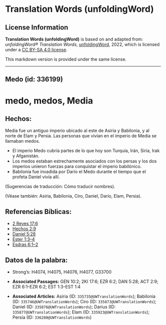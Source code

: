 # Translation Words (unfoldingWord)

## License Information

**Translation Words (unfoldingWord)** is based on and adapted from: _unfoldingWord® Translation Words_, [unfoldingWord](https://unfoldingword.org/utw), 2022, which is licensed under a [CC BY-SA 4.0 license](https://creativecommons.org/licenses/by-sa/4.0/legalcode.en).

This markdown version is provided under the same license.



--------------------------------

## Medo (id: 336199)

medo, medos, Media
==================

Hechos:
-------

Media fue un antiguo imperio ubicado al este de Asiria y Babilonia, y al norte de Elam y Persia. Las personas que vivían en el imperio de Media se llamaban medos.

* El imperio Medo cubría partes de lo que hoy son Turquía, Irán, Siria, Irak y Afganistán.
* Los medos estaban estrechamente asociados con los persas y los dos imperios unieron fuerzas para conquistar el imperio babilónico.
* Babilonia fue invadida por Darío el Medo durante el tiempo que el profeta Daniel vivía allí.

(Sugerencias de traducción: Cómo traducir nombres).

(Véase también: Asiria, Babilonia, Ciro, Daniel, Darío, Elam, Persia).

Referencias Bíblicas:
---------------------

* [2 Reyes 17:6](https://ref.ly/2Kgs17:6)
* [Hechos 2:9](https://ref.ly/Acts2:9)
* [Daniel 5:28](https://ref.ly/Dan5:28)
* [Ester 1:3–4](https://ref.ly/Esth1:3-Esth1:4)
* [Esdras 6:1–2](https://ref.ly/Ezra6:1-Ezra6:2)

Datos de la palabra:
--------------------

* Strong’s: H4074, H4075, H4076, H4077, G33700

* **Associated Passages:** GEN 10:2; 2KI 17:6; EZR 6:2; DAN 5:28; ACT 2:9; EZR 6:1–EZR 6:2; EST 1:3–EST 1:4
* **Associated Articles:** Asiria (ID: `335735@UWTranslationWords`); Babilonia (ID: `335746@UWTranslationWords`); Ciro (ID: `335873@UWTranslationWords`); Daniel (ID: `335876@UWTranslationWords`); Darius (ID: `335877@UWTranslationWords`); Elam (ID: `335923@UWTranslationWords`); Persia (ID: `336280@UWTranslationWords`)

